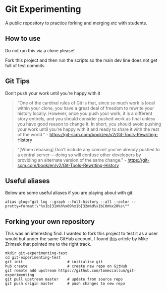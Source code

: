 # Git Experimenting

A public repository to practice forking and merging etc with students.

## How to use

Do not run this via a clone please!

Fork this project and then run the scripts so the main dev line does not get full of test commits.

## Git Tips

Don’t push your work until you’re happy with it

> "One of the cardinal rules of Git is that, since so much work is local within your clone, you have a great deal of freedom to rewrite your history locally. However, once you push your work, it is a different story entirely, and you should consider pushed work as final unless you have good reason to change it. In short, you should avoid pushing your work until you’re happy with it and ready to share it with the rest of the world." - https://git-scm.com/book/en/v2/Git-Tools-Rewriting-History

> "[When rebasing] Don’t include any commit you’ve already pushed to a central server — doing so will confuse other developers by providing an alternate version of the same change." - https://git-scm.com/book/en/v2/Git-Tools-Rewriting-History

## Useful aliases

Below are some useful aliases if you are playing about with git.

```
alias glog="git log --graph --full-history --all --color --pretty=format:\"%x1b[31m%h%x09%x1b[32m%d%x1b[0m%x20%s\""
```

## Forking your own repository

This was an interesting find.  I wanted to fork this project to test it as a user would but under the same GitHub account.  I found [this](https://medium.com/@mikezrimsek/fork-your-own-github-repository-19ad4582b50a) article by Mike Zrimsek that pointed me to the right track.

```
mkdir git-experimenting-test
cd git-experimenting-test
git init                    # initialise git 
hub create                  # create new repo on GitHub
git remote add upstream https://github.com/tommccallum/git-experimenting
git pull upstream master    # update from source repo
git push origin master      # push changes to new repo
```